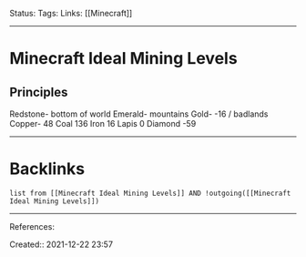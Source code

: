 Status: 
Tags: 
Links: [[Minecraft]]
___
# Minecraft Ideal Mining Levels
## Principles
Redstone- bottom of world
Emerald- mountains
Gold- -16 / badlands
Copper- 48
Coal 136
Iron 16
Lapis 0
Diamond -59
___
# Backlinks
```dataview
list from [[Minecraft Ideal Mining Levels]] AND !outgoing([[Minecraft Ideal Mining Levels]])
```
___
References:

Created:: 2021-12-22 23:57
